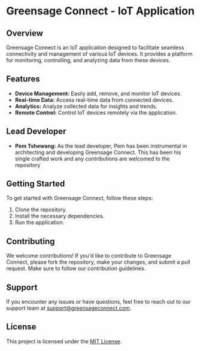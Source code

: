 # Greensage Connect - IoT Application

## Overview
Greensage Connect is an IoT application designed to facilitate seamless connectivity and management of various IoT devices. It provides a platform for monitoring, controlling, and analyzing data from these devices.

## Features
- **Device Management:** Easily add, remove, and monitor IoT devices.
- **Real-time Data:** Access real-time data from connected devices.
- **Analytics:** Analyze collected data for insights and trends.
- **Remote Control:** Control IoT devices remotely via the application.

## Lead Developer
- **Pem Tshewang:** As the lead developer, Pem has been instrumental in architecting and developing Greensage Connect. This has been his single crafted work and any contributions are welcomed to the repository

## Getting Started
To get started with Greensage Connect, follow these steps:
1. Clone the repository.
2. Install the necessary dependencies.
3. Run the application.

## Contributing
We welcome contributions! If you'd like to contribute to Greensage Connect, please fork the repository, make your changes, and submit a pull request. Make sure to follow our contribution guidelines.

## Support
If you encounter any issues or have questions, feel free to reach out to our support team at support@greensageconnect.com.

## License
This project is licensed under the [MIT License](link-to-license).
